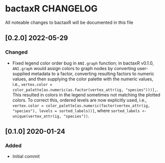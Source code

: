 # bactaxR CHANGELOG

All noteable changes to bactaxR will be documented in this file

## [0.2.0] 2022-05-29

### Changed
- Fixed legend color order bug in `ANI.graph` function; in bactaxR v0.1.0, `ANI.graph` would assign colors to graph nodes by converting user-supplied metadata to a factor, converting resulting factors to numeric values, and then supplying the color palette with the numeric values, i.e., `vertex.color = color_palette[as.numeric(as.factor(vertex_attr(ig, "species")))],`. This resulted in colors in the legend sometimes not matching the plotted colors. To correct this, ordered levels are now explicitly used, i.e., `vertex.color = color_palette[as.numeric(factor(vertex_attr(ig, "species"), levels = sorted_labels))]`, where `sorted_labels <- unique(vertex_attr(ig, "species"))`.

## [0.1.0] 2020-01-24

### Added
- Initial commit

